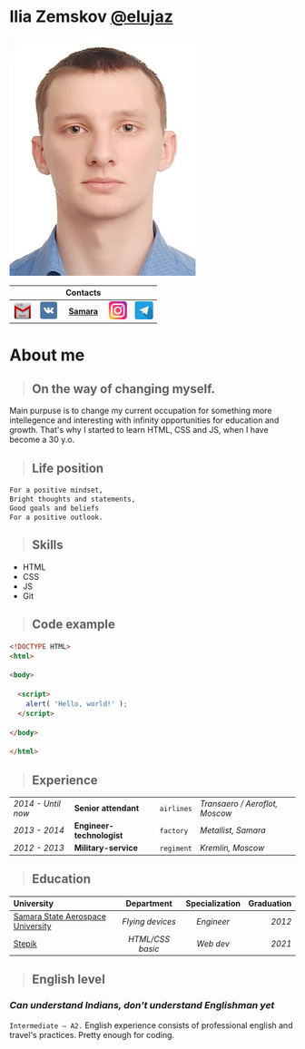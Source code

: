 # Ilia Zemskov [@elujaz](https://github.com/elujaz "GitHub")

<img src="/imgMD/avatar.jpg" alt="Ilia Zemskov" width="328">

|   |   |Contacts|   |   |
|:---|---:|:---:|:---|---:|
|[![gmail](/imgMD/gmail.png)](elujaz.i.a@gmail.com "Email") | [![vk](/imgMD/vk.png)](https://vk.com/ilya_zemskov "VK") |[**Samara**](https://www.google.com/maps/place/Samara,+Samara+Oblast/@53.2605796,49.9179003,10z/data=!3m1!4b1!4m5!3m4!1s0x416618e22bd879d3:0xba95cda9bb3a030b!8m2!3d53.203772!4d50.1606382 "Samara")| [![instagram](/imgMD/instagram.png)](https://www.instagram.com/eluja.z/ "Instagram")|[![telegram](/imgMD/telegram.png)](https://t.me/eluja "Telegram")|

# About me

> ## On the way of changing myself.

Main purpuse is to change my current occupation for something more intellegence and interesting with infinity opportunities for education and growth. That's why I started to learn HTML, CSS and JS, when I have become a 30 y.o.

> ## Life position

``` 
For a positive mindset,
Bright thoughts and statements,
Good goals and beliefs
For a positive outlook.
```

> ## Skills

- HTML 
- CSS
- JS
- Git

> ## Code example

```html
<!DOCTYPE HTML>
<html>

<body>

  <script>
    alert( 'Hello, world!' );
  </script>

</body>

</html>
```

> ## Experience

|   |   |   |   |
|---|---|---|---|
|_2014 - Until now_|**Senior attendant**|`airlines`| *Transaero / Aeroflot, Moscow*|
|*2013 - 2014*|**Engineer-technologist**|`factory`| *Metallist, Samara*
|*2012 - 2013*|**Military-service**|`regiment`| *Kremlin, Moscow*|

> ## Education

|University|Department|Specialization|Graduation|
|:---|:---:|:---:|---:|
|[Samara State Aerospace University](https://ssau.ru "Samara University")|*Flying devices*|*Engineer*|*2012*|
|[Stepik](https://stepik.org "Stepik")|*HTML/CSS basic*|*Web dev*|*2021*|

> ## English level

### *Can understand Indians, don't understand Englishman yet*

`Intermediate — A2.` English experience consists of professional english and travel's practices. Pretty enough for coding.